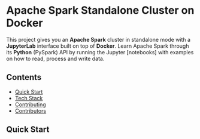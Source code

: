 # Apache Spark Standalone Cluster on Docker

This project gives you an **Apache Spark** cluster in standalone mode with a **JupyterLab** interface built on top of **Docker**.
Learn Apache Spark through its **Python** (PySpark) API by running the Jupyter [notebooks] with examples on how to read, process and write data.

## Contents

- [Quick Start](#quick-start)
- [Tech Stack](#tech-stack)
- [Contributing](#contributing)
- [Contributors](#contributors)

## <a name="quick-start"></a>Quick Start
